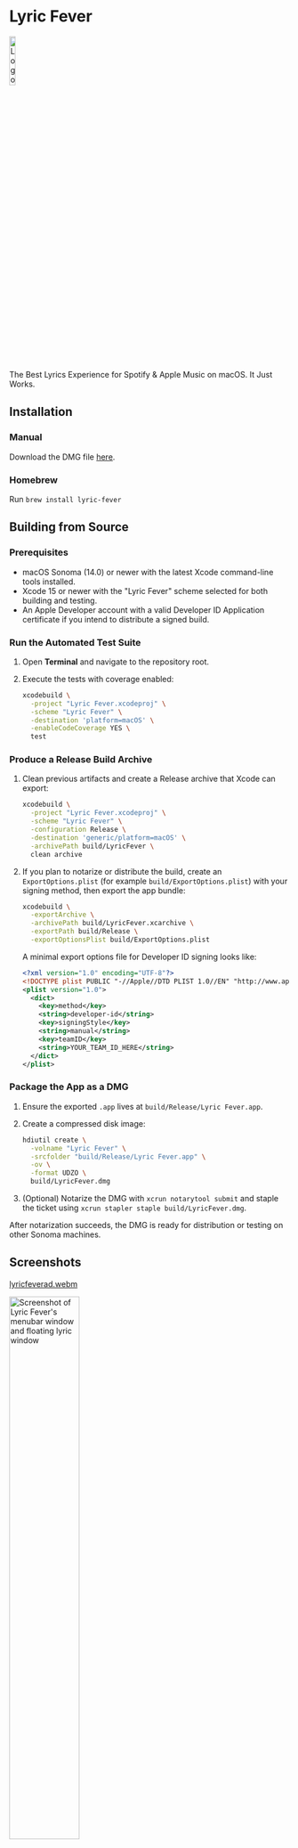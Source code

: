 # Lyric Fever

<img src="logo.png" alt="Logo" width="15%">

The Best Lyrics Experience for Spotify & Apple Music on macOS. It Just Works.

## Installation

### Manual
Download the DMG file [here](https://github.com/aviwad/LyricFever/releases/download/v2.1/Lyric.Fever.2.1.dmg).

### Homebrew
Run `brew install lyric-fever`

## Building from Source

### Prerequisites
- macOS Sonoma (14.0) or newer with the latest Xcode command-line tools installed.
- Xcode 15 or newer with the "Lyric Fever" scheme selected for both building and testing.
- An Apple Developer account with a valid Developer ID Application certificate if you intend to distribute a signed build.

### Run the Automated Test Suite
1. Open **Terminal** and navigate to the repository root.
2. Execute the tests with coverage enabled:

   ```bash
   xcodebuild \
     -project "Lyric Fever.xcodeproj" \
     -scheme "Lyric Fever" \
     -destination 'platform=macOS' \
     -enableCodeCoverage YES \
     test
   ```

### Produce a Release Build Archive
1. Clean previous artifacts and create a Release archive that Xcode can export:

   ```bash
   xcodebuild \
     -project "Lyric Fever.xcodeproj" \
     -scheme "Lyric Fever" \
     -configuration Release \
     -destination 'generic/platform=macOS' \
     -archivePath build/LyricFever \
     clean archive
   ```

2. If you plan to notarize or distribute the build, create an `ExportOptions.plist` (for example `build/ExportOptions.plist`) with your signing method, then export the app bundle:

   ```bash
   xcodebuild \
     -exportArchive \
     -archivePath build/LyricFever.xcarchive \
     -exportPath build/Release \
     -exportOptionsPlist build/ExportOptions.plist
   ```

   A minimal export options file for Developer ID signing looks like:

   ```xml
   <?xml version="1.0" encoding="UTF-8"?>
   <!DOCTYPE plist PUBLIC "-//Apple//DTD PLIST 1.0//EN" "http://www.apple.com/DTDs/PropertyList-1.0.dtd">
   <plist version="1.0">
     <dict>
       <key>method</key>
       <string>developer-id</string>
       <key>signingStyle</key>
       <string>manual</string>
       <key>teamID</key>
       <string>YOUR_TEAM_ID_HERE</string>
     </dict>
   </plist>
   ```

### Package the App as a DMG
1. Ensure the exported `.app` lives at `build/Release/Lyric Fever.app`.
2. Create a compressed disk image:

   ```bash
   hdiutil create \
     -volname "Lyric Fever" \
     -srcfolder "build/Release/Lyric Fever.app" \
     -ov \
     -format UDZO \
     build/LyricFever.dmg
   ```

3. (Optional) Notarize the DMG with `xcrun notarytool submit` and staple the ticket using `xcrun stapler staple build/LyricFever.dmg`.

After notarization succeeds, the DMG is ready for distribution or testing on other Sonoma machines.

## Screenshots
[lyricfeverad.webm](https://github.com/user-attachments/assets/8881ae23-69d3-4b81-875b-31f12c577fa0)

<img alt="Screenshot of Lyric Fever's menubar window and floating lyric window" src="https://github.com/user-attachments/assets/a890b685-b4b4-45cc-918c-1184aa10d1bd" width="50%"/>

<img src="superShy.gif" alt="First Screenshot" width="50%">
<img src="https://github.com/user-attachments/assets/e3c2c5f1-3d2b-4f7c-9893-d4613340943e" alt="Screenshot 1" width="50%">
<img alt="Screenshot 2025-09-07 at 4 50 35 PM" src="https://github.com/user-attachments/assets/d1ceea06-f56e-44b3-a2db-b66ac6a95d65" width="50%"/>
<img alt="image" src="https://github.com/user-attachments/assets/2aae8faf-74a3-41bb-a8f7-2e9774489f17" width="50%"/>

## Features
- Automatic Lyric Playback on Menubar
- Fullscreen Mode (Modeled after Apple Music’s fullscreen view)
- Karaoke Mode (Lyric popup that stays on screen)
- Karaoke Mode customization (font color, etc)
- Lyric Translation (using Apple’s on device APIs)
- Offline caching! Lyrics are automatically stored offline efficiently using CoreData
- Play some music on the Spotify / Apple Music app and watch the lyrics play on the menu bar automatically.
- Lyrics fetched from Spotify, LRCLIB, and NetEase as a backup lyric provider
- Simplified Chinese language support in app UI, thanks to @InTheManXG

## YouTube Promo Vid:

[![LyricFever Promo Vid]](https://youtu.be/Qgqz43hepQQ)

### Requirements

- macOS Sequoia or higher
- Spotify Desktop Client (if using Spotify)

## Technical Details

- UI is built using SwiftUI.
- The lyrics are updated and fetched using Swift Concurrency and Swift Tasks
- The lyrics are stored into disk using CoreData. 
- I interface with Spotify & Apple Music using their AppleScript methods as well as by subscribing to their playback state change notifications.
- I interface with Spotify and Apple Music's AppleScript methods by using Apple's provided ScriptingBridge interface.
- I additionally use private APIs to get the currently playing Apple Music song's iTunes ID, and use MusicKit to map that to an ISRC code
- I map Apple Music songs to equivalent Spotify ID using ISRC to display Lyrics fetched from Spotify for either platform
- Lyrics are fetched from LRCLIB as a backup when Spotify fails
- I fetch the song “background color” with each lyric, and the color is used for the karaoke mode window background 
- Songs translated using Apple's Translation API. 
- The fullscreen view uses a custom mesh gradient and extracts colors from the album art using ColorKit
- Spiritual successor to LyricsX (95% more efficient, 0.1% CPU usage of Lyric Fever vs 3% of LyricsX)
- Technical write-up coming soon

## Translation Help
[Crowdin Translation website](https://crowdin.com/project/lyric-fever/invite?h=29165351cb7d916e369d00386e37ef602390778)

Please open a GitHub issue request to translate to more languages. Thank you very much.

## Other Contributors
- [InTheManXG](https://github.com/InTheManXG) for Simplified Chinese translations
- ARui-tw for traditional chinese translations
- [lcandy2](https://github.com/lcandy2) For their [pull request](https://github.com/aviwad/LyricFever/pull/68)

## Acknowledgements / Special Thanks
- [Sparkle:](https://github.com/sparkle-project/Sparkle) For app updates
- [Amplitude:](https://amplitude.com) For app analytics
- [Spotify:](https://spotify.com) The music platform this project depends on! (for playback, for lyrics)
- [Apple Music:](https://music.apple.com/us/browse) Another platform that this project depends on
- [ColorKit-macOS:](https://github.com/aviwad/ColorKit-macOS) My port of [ColorKit](https://github.com/Boris-Em/ColorKit) for macOS
- Cindori for their blog post on writing an NSPanel view for SwiftUI
- autozimu for https://github.com/autozimu/StringMetric.swift, used to determine how similar NetEase search results are from search query
- [tranxuanthang](https://github.com/tranxuanthang) for [LRCLIB](https://lrclib.net), an open source Lyric library. Used when Spotify fails.
- NetEase for their Lyrics, used when LRCLIB and Spotify fail.
- fatbobman for ObservableDefaults
- https://neteasecloudmusicapi-ten-wine.vercel.app for their NetEase API
- LyricsX/ddddxxx for their ChineseConversion class (SwiftlyOpenCC)
- sindresorhus for KeyboardShortcuts
- [f728743](https://github.com/f728743) for the mesh gradient view.
- [jayasme](https://github.com/jayasme/) for the [LRC Lyric Parser](https://github.com/jayasme/SpotlightLyrics) I used as a base
- MusicBrainz & the CoverArtArchive projects for their MBID and Cover Art APIs (used for non-spotify / local files)
- LyricsX/MxIris for their Spotify TOTP fix and NetEase lyric provider
- [Mecab-Swift](https://github.com/shinjukunian/Mecab-Swift) by [shinjukunian](https://github.com/shinjukunian) for the excellent Japanese Romanization 
- Christian Selig for his efficient image color averaging technique
- Various StackOverflow snippets
